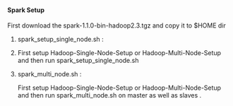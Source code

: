 
#### Spark Setup
First download the spark-1.1.0-bin-hadoop2.3.tgz and copy it to $HOME dir

1. spark_setup_single_node.sh : 
2. 
      First setup Hadoop-Single-Node-Setup or Hadoop-Multi-Node-Setup and then
      run spark_setup_single_node.sh

2. spark_multi_node.sh : 

      First setup Hadoop-Single-Node-Setup or Hadoop-Multi-Node-Setup and then
      run spark_multi_node.sh on master as well as slaves .
      

